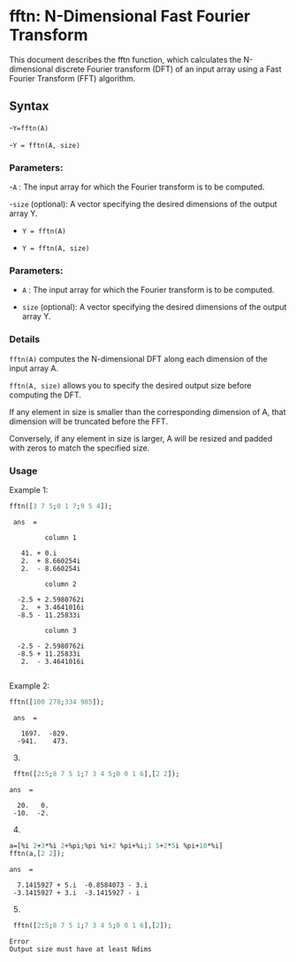 


# fftn: N-Dimensional Fast Fourier Transform
This document describes the fftn function, which calculates the N-dimensional discrete Fourier transform (DFT) 
of an input array using a Fast Fourier Transform (FFT) algorithm.

## Syntax
-`Y=fftn(A)`

-`Y = fftn(A, size)`
### Parameters:

-`A` : The input array for which the Fourier transform is to be computed.

-`size` (optional): A vector specifying the desired dimensions of the output array Y.
- ```Y = fftn(A)```

- ```Y = fftn(A, size)```
### Parameters:

- ```A``` : The input array for which the Fourier transform is to be computed.

- ```size``` (optional): A vector specifying the desired dimensions of the output array Y.

### Details
`fftn(A)` computes the N-dimensional DFT along each dimension of the input array A.

`fftn(A, size)` allows you to specify the desired output size before computing the DFT.

If any element in size is smaller than the corresponding dimension of A, that dimension will be truncated before the FFT.

Conversely, if any element in size is larger, A will be resized and padded with zeros to match the specified size.
### Usage
Example 1: 
```scilab
fftn([3 7 5;0 1 7;9 5 4]);
```
```output
 ans  =

         column 1

   41. + 0.i      
   2.  + 8.660254i
   2.  - 8.660254i

         column 2

  -2.5 + 2.5980762i
   2.  + 3.4641016i
  -8.5 - 11.25833i 

         column 3

  -2.5 - 2.5980762i
  -8.5 + 11.25833i 
   2.  - 3.4641016i


```


Example 2: 
```scilab
fftn([100 278;334 985]);
```
```output
 ans  =

   1697.  -829.
  -941.    473.
```
3.
```scilab
 fftn([2:5;8 7 5 1;7 3 4 5;0 0 1 6],[2 2]);
 ```
 ```output
 ans  =

   20.   0.
  -10.  -2.
  ```
  4.
  ```scilab
 a=[%i 2+3*%i 2+%pi;%pi %i+2 %pi+%i;1 5+2*5i %pi+10*%i]
 fftn(a,[2 2]);
 ```
 ```output
 ans  =

   7.1415927 + 5.i  -0.8584073 - 3.i
  -3.1415927 + 3.i  -3.1415927 - i   
```
5.
```scilab
 fftn([2:5;8 7 5 1;7 3 4 5;0 0 1 6],[2]);
 ```
```output 
Error
Output size must have at least Ndims
```

